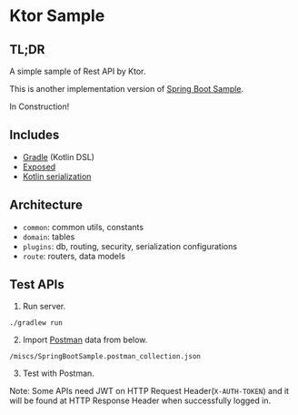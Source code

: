 # Ktor Sample

## TL;DR

A simple sample of Rest API by Ktor.

This is another implementation version of [Spring Boot Sample](https://github.com/retheviper/springbootsample).

In Construction!

## Includes

- [Gradle](https://gradle.org) (Kotlin DSL)
- [Exposed](https://github.com/JetBrains/Exposed)
- [Kotlin serialization](https://github.com/Kotlin/kotlinx.serialization)

## Architecture

- `common`: common utils, constants
- `domain`: tables
- `plugins`: db, routing, security, serialization configurations
- `route`: routers, data models

## Test APIs

1. Run server.

```shell
./gradlew run
```

2. Import [Postman](https://www.postman.com) data from below.

```shell
/miscs/SpringBootSample.postman_collection.json
```

3. Test with Postman.

Note: Some APIs need JWT on HTTP Request Header(`X-AUTH-TOKEN`) and it will be found at HTTP Response Header when successfully logged in.
